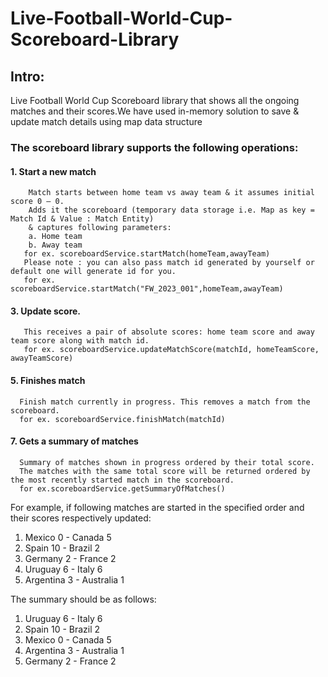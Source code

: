 # Live-Football-World-Cup-Scoreboard-Library

## Intro:
Live Football World Cup Scoreboard library that shows all the ongoing matches and their scores.We have used in-memory solution to save & update match details using map data structure

### The scoreboard library supports the following operations:

 #### 1. Start a new match
        Match starts between home team vs away team & it assumes initial score 0 – 0.
        Adds it the scoreboard (temporary data storage i.e. Map as key = Match Id & Value : Match Entity) 
        & captures following parameters:
        a. Home team
        b. Away team
       for ex. scoreboardService.startMatch(homeTeam,awayTeam)
       Please note : you can also pass match id generated by yourself or default one will generate id for you.
       for ex. scoreboardService.startMatch("FW_2023_001",homeTeam,awayTeam)
  #### 3. Update score. 
       This receives a pair of absolute scores: home team score and away team score along with match id.
       for ex. scoreboardService.updateMatchScore(matchId, homeTeamScore, awayTeamScore)
 #### 5. Finishes match
      Finish match currently in progress. This removes a match from the scoreboard.
      for ex. scoreboardService.finishMatch(matchId)
 #### 7. Gets a summary of matches 
      Summary of matches shown in progress ordered by their total score.
      The matches with the same total score will be returned ordered by the most recently started match in the scoreboard.
      for ex.scoreboardService.getSummaryOfMatches()
      
For example, if following matches are started in the specified order and their scores respectively updated:
  1. Mexico 0 - Canada 5
  2. Spain 10 - Brazil 2
  3. Germany 2 - France 2
  4. Uruguay 6 - Italy 6
  5. Argentina 3 - Australia 1
  
The summary should be as follows:
  1. Uruguay 6 - Italy 6
  2. Spain 10 - Brazil 2
  3. Mexico 0 - Canada 5
  4. Argentina 3 - Australia 1
  5. Germany 2 - France 2

